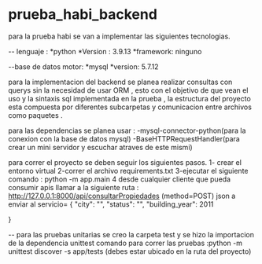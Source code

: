 # prueba_habi_backend
para la prueba habi se van a implementar las siguientes tecnologias.

-- lenguaje : 
*python *Version : 3.9.13 
*framework: ninguno

--base de datos motor: 
*mysql 
*version: 5.7.12

para la implementacion del backend se planea realizar consultas con querys sin la necesidad de usar ORM , esto con el objetivo de que vean el uso y la sintaxis sql implementada en la prueba , 
la estructura del proyecto esta compuesta por diferentes subcarpetas y  comunicacion entre archivos como paquetes .

para las dependencias se planea usar :
-mysql-connector-python(para la conexion con la base de datos mysql)
-BaseHTTPRequestHandler(para crear un mini servidor y escuchar atraves de este mismi) 

para correr el proyecto se deben seguir los siguientes pasos. 
1- crear el entorno virtual 
2-correr el archivo requirements.txt
3-ejecutar el siguiente comando : python -m app.main
4 desde cualquier cliente que pueda consumir apis  llamar a la siguiente ruta : http://127.0.0.1:8000/api/consultarPropiedades
(method=POST)
json a enviar al servicio= 
{
    "city": "",
    "status": "",
    "building_year": 2011

}

-- para las pruebas unitarias se creo la carpeta test y se hizo la importacion de la dependencia unittest
comando para correr las pruebas :python -m unittest discover -s app/tests (debes estar ubicado en la ruta del proyecto)